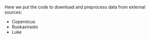 Here we put the code to download and preprocess data from external sources:

* Copernicus
* Ruokavirasto
* Luke